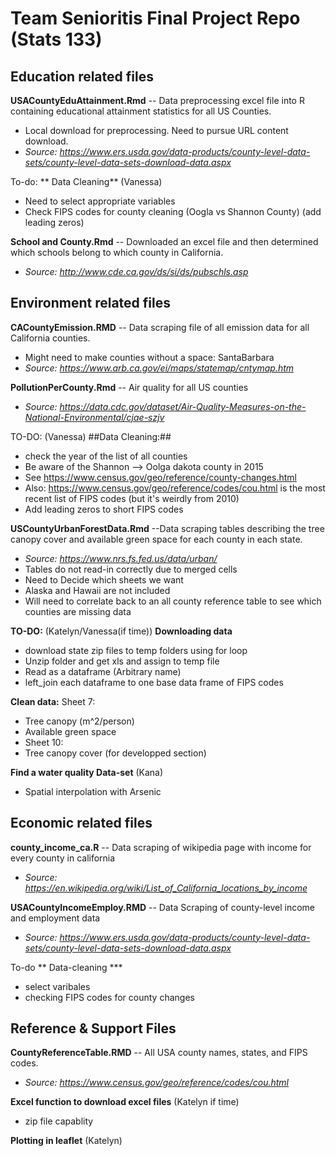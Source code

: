 # Team Senioritis Final Project Repo (Stats 133)

## Education related files

**USACountyEduAttainment.Rmd** -- Data preprocessing excel file into R containing educational attainment statistics for all US Counties.
 * Local download for preprocessing. Need to pursue URL content download.
 * *Source: https://www.ers.usda.gov/data-products/county-level-data-sets/county-level-data-sets-download-data.aspx*
 
 To-do:
 ** Data Cleaning** (Vanessa)
 * Need to select appropriate variables
 * Check FIPS codes for county cleaning (Oogla vs Shannon County) (add leading zeros)

**School and County.Rmd** -- Downloaded an excel file and then determined which schools belong to which county in California. 
 * *Source: http://www.cde.ca.gov/ds/si/ds/pubschls.asp*
 
## Environment related files 

**CACountyEmission.RMD** -- Data scraping file of all emission data for all California counties.
  * Might need to make counties without a space: SantaBarbara
  * *Source: https://www.arb.ca.gov/ei/maps/statemap/cntymap.htm*
  
**PollutionPerCounty.Rmd** -- Air quality for all US counties
 * *Source: https://data.cdc.gov/dataset/Air-Quality-Measures-on-the-National-Environmental/cjae-szjv*
 
 TO-DO:  (Vanessa)
 ##Data Cleaning:##
 * check the year of the list of all counties 
 * Be aware of the Shannon --> Oolga dakota county in 2015
 * See https://www.census.gov/geo/reference/county-changes.html
 * Also: https://www.census.gov/geo/reference/codes/cou.html is the most recent list of FIPS codes (but it's weirdly from 2010)
 * Add leading zeros to short FIPS codes
 

**USCountyUrbanForestData.Rmd** --Data scraping tables describing the tree canopy cover and available green space for each county in each state. 
  * *Source: https://www.nrs.fs.fed.us/data/urban/*
  * Tables do not read-in correctly due to merged cells
  * Need to Decide which sheets we want
  * Alaska and Hawaii are not included
  * Will need to correlate back to an all county reference table to see which counties are missing data
  
  **TO-DO:** (Katelyn/Vanessa(if time))
  **Downloading data**
  * download state zip files to temp folders using for loop
  * Unzip folder and get xls and assign to temp file
  * Read as a dataframe (Arbitrary name)
  * left_join each dataframe to one base data frame of FIPS codes
  
  **Clean data:**
  Sheet 7:
  * Tree canopy (m^2/person)
   * Available green space
  * Sheet 10:
   * Tree canopy cover (for developped section)
  
  **Find a water quality Data-set** (Kana)
  * Spatial interpolation with Arsenic
 

## Economic related files 

**county_income_ca.R** -- Data scraping of wikipedia page with income for every county in california
 * *Source: https://en.wikipedia.org/wiki/List_of_California_locations_by_income*

**USACountyIncomeEmploy.RMD** -- Data Scraping of county-level income and employment data
 * *Source: https://www.ers.usda.gov/data-products/county-level-data-sets/county-level-data-sets-download-data.aspx*
 
 To-do
 ** Data-cleaning ***
 * select varibales
 * checking FIPS codes for county changes

## Reference & Support Files

**CountyReferenceTable.RMD** -- All USA county names, states, and FIPS codes.
 * *Source: https://www.census.gov/geo/reference/codes/cou.html*

**Excel function to download excel files** (Katelyn if time)
 * zip file capablity

**Plotting in leaflet** (Katelyn)
